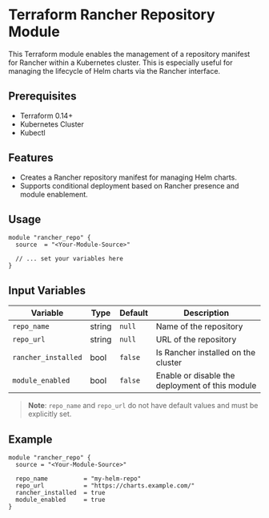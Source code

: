 
# Terraform Rancher Repository Module

This Terraform module enables the management of a repository manifest for Rancher within a Kubernetes cluster. This is especially useful for managing the lifecycle of Helm charts via the Rancher interface.

## Prerequisites

- Terraform 0.14+
- Kubernetes Cluster
- Kubectl

## Features

- Creates a Rancher repository manifest for managing Helm charts.
- Supports conditional deployment based on Rancher presence and module enablement.

## Usage

```hcl
module "rancher_repo" {
  source  = "<Your-Module-Source>"
  
  // ... set your variables here
}
```

## Input Variables

| Variable          | Type  | Default | Description                       |
|-------------------|-------|---------|-----------------------------------|
| `repo_name`       | string| `null`  | Name of the repository            |
| `repo_url`        | string| `null`  | URL of the repository             |
| `rancher_installed`| bool | `false` | Is Rancher installed on the cluster |
| `module_enabled`  | bool  | `false` | Enable or disable the deployment of this module |

> **Note**: `repo_name` and `repo_url` do not have default values and must be explicitly set.

## Example

```hcl
module "rancher_repo" {
  source = "<Your-Module-Source>"
  
  repo_name          = "my-helm-repo"
  repo_url           = "https://charts.example.com/"
  rancher_installed  = true
  module_enabled     = true
}
```

